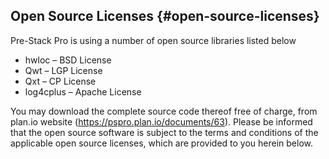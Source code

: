 ## Open Source Licenses {#open-source-licenses}

Pre-Stack Pro is using a number of open source libraries listed below

* hwloc – BSD License
* Qwt – LGP License
* Qxt – CP License
* log4cplus – Apache License


You may download the complete source code thereof free of charge, from plan.io website (https://pspro.plan.io/documents/63). Please be informed that the open source software is subject to the terms and conditions of the applicable open source licenses, which are provided to you herein below.